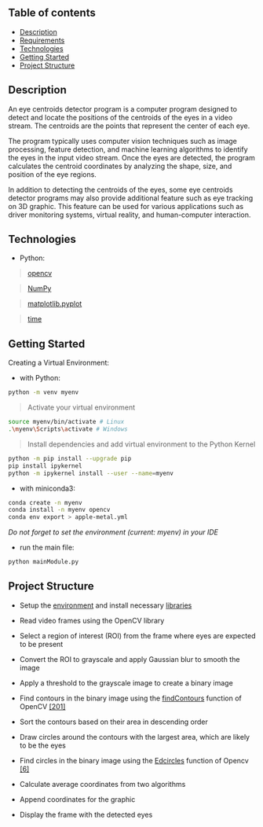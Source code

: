 ## Table of contents

- [Description](#description)
- [Requirements](#requirements)
- [Technologies](#technologies)
- [Getting Started](#getting-started)
- [Project Structure](#project-structure)

## Description
An eye centroids detector program is a computer program designed to detect and locate the positions of the centroids of the eyes in a video stream. The centroids are the points that represent the center of each eye. 

The program typically uses computer vision techniques such as image processing, feature detection, and machine learning algorithms to identify the eyes in the input video stream. Once the eyes are detected, the program calculates the centroid coordinates by analyzing the shape, size, and position of the eye regions.

In addition to detecting the centroids of the eyes, some eye centroids detector programs may also provide additional feature such as eye tracking on 3D graphic. This feature can be used for various applications such as driver monitoring systems, virtual reality, and human-computer interaction.

## Technologies
- Python:
> [opencv](https://docs.opencv.org/4.x/d6/d00/tutorial_py_root.html)

> [NumPy](https://numpy.org/)

> [matplotlib.pyplot](https://matplotlib.org/stable/gallery/mplot3d/wire3d.html)

> [time](https://docs.python.org/3/library/time.html)

## Getting Started 
Creating a Virtual Environment:

- with Python:
```bash
python -m venv myenv
```
> Activate your virtual environment
```bash
source myenv/bin/activate # Linux
.\myenv\Scripts\activate # Windows 
```
> Install dependencies and add virtual environment to the Python Kernel
```bash
python -m pip install --upgrade pip
pip install ipykernel
python -m ipykernel install --user --name=myenv
```


- with miniconda3:
```bash
conda create -n myenv
conda install -n myenv opencv
conda env export > apple-metal.yml
```
*Do not forget to set the environment (current: myenv) in your IDE*

- run the main file:
```bash
python mainModule.py
```


## Project Structure
- Setup the [environment](#getting-started) and install necessary [libraries](#technologies)

- Read video frames using the OpenCV library

- Select a region of interest (ROI) from the frame where eyes are expected to be present

- Convert the ROI to grayscale and apply Gaussian blur to smooth the image

- Apply a threshold to the grayscale image to create a binary image

- Find contours in the binary image using the [findContours](https://docs.opencv.org/3.4/d3/dc0/group__imgproc__shape.html#ga17ed9f5d79ae97bd4c7cf18403e1689a) function of OpenCV [[201]](https://docs.opencv.org/3.4/d0/de3/citelist.html#CITEREF_Suzuki85)

- Sort the contours based on their area in descending order

- Draw circles around the contours with the largest area, which are likely to be the eyes

- Find circles in the binary image using the [Edcircles](https://www.researchgate.net/publication/256822734_EDCircles_A_real-time_circle_detector_with_a_false_detection_control) function of Opencv [[6]](https://docs.opencv.org/3.4/d0/de3/citelist.html#CITEREF_Suzuki85)

- Calculate average coordinates from two algorithms

- Append coordinates for the graphic

- Display the frame with the detected eyes
